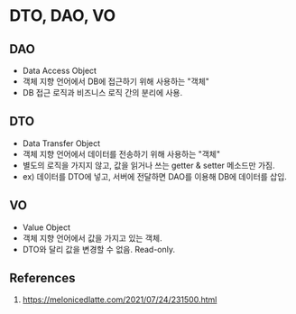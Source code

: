 # DTO, DAO, VO

## DAO

- Data Access Object
- 객체 지향 언어에서 DB에 접근하기 위해 사용하는 "객체"
- DB 접근 로직과 비즈니스 로직 간의 분리에 사용.

## DTO

- Data Transfer Object
- 객체 지향 언어에서 데이터를 전송하기 위해 사용하는 "객체"
- 별도의 로직을 가지지 않고, 값을 읽거나 쓰는 getter & setter 메소드만 가짐.
- ex) 데이터를 DTO에 넣고, 서버에 전달하면 DAO를 이용해 DB에 데이터를 삽입.

## VO

- Value Object
- 객체 지향 언어에서 값을 가지고 있는 객체.
- DTO와 달리 값을 변경할 수 없음. Read-only.

## References

1. https://melonicedlatte.com/2021/07/24/231500.html
